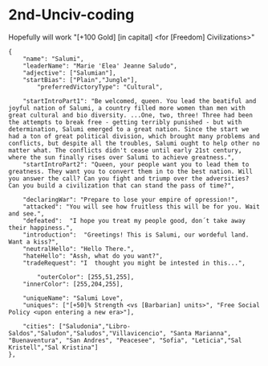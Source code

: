 # 2nd-Unciv-coding
Hopefully will work
"[+100 Gold] [in capital] <for [Freedom] Civilizations>"

	{
		"name": "Salumi",
		"leaderName": "Marie 'Elea' Jeanne Saludo",
		"adjective": ["Salumian"],
		"startBias": ["Plain","Jungle"],
  	        "preferredVictoryType": "Cultural",

		"startIntroPart1": "Be welcomed, queen. You lead the beatiful and joyful nation of Salumi, a country filled more women than men with great cultural and bio diversity. ...One, two, three! Three had been the attempts to break free - getting terribly punished - but with determination, Salumi emerged to a great nation. Since the start we had a ton of great political division, which brought many problems and conflicts, but despite all the troubles, Salumi ought to help other no matter what. The conflicts didn't cease until early 21st century, where the sun finally rises over Salumi to achieve greatness.",
		"startIntroPart2": "Queen, your people want you to lead them to greatness. They want you to convert them in to the best nation. Will you answer the call? Can you fight and triump over the adversities? Can you build a civilization that can stand the pass of time?",

		"declaringWar": "Prepare to lose your empire of opression!",
		"attacked": "You will see how fruitless this will be for you. Wait and see.",
		"defeated":  "I hope you treat my people good, don´t take away their happiness.",
		"introduction":  "Greetings! This is Salumi, our wordeful land. Want a kiss?",
		"neutralHello": "Hello There.",
		"hateHello": "Assh, what do you want?",
		"tradeRequest": "I  thought you might be intested in this...",

	        "outerColor": [255,51,255],
		"innerColor": [255,204,255],

		"uniqueName": "Salumi Love",
		"uniques": ["[+50]% Strength <vs [Barbarian] units>", "Free Social Policy <upon entering a new era>"],

		"cities": ["Saludonia","Libro-Saldos","Saludon","Saludos","Villavicencio", "Santa Marianna", "Buenaventura", "San Andres", "Peacesee", "Sofia", "Leticia","Sal Kristell","Sal Kristina"]
	},
